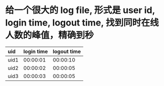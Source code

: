 给一个很大的 log file, 形式是 user id, login time, logout time, 找到同时在线人数的峰值，精确到秒
===

| uid | login time | logout time |
| :-----| :---- | :---- |
| uid1 | 00:00:01 | 00:00:10 |
| uid2 | 00:00:02 | 00:00:05 |
| uid3 | 00:00:03 | 00:00:05 |
